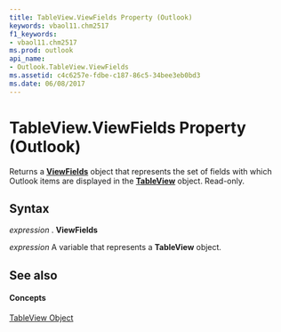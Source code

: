 ```yaml
---
title: TableView.ViewFields Property (Outlook)
keywords: vbaol11.chm2517
f1_keywords:
- vbaol11.chm2517
ms.prod: outlook
api_name:
- Outlook.TableView.ViewFields
ms.assetid: c4c6257e-fdbe-c187-86c5-34bee3eb0bd3
ms.date: 06/08/2017
---
```



# TableView.ViewFields Property (Outlook)

Returns a **[ViewFields](viewfields-object-outlook.md)** object that represents the set of fields with which Outlook items are displayed in the **[TableView](tableview-object-outlook.md)** object. Read-only.


## Syntax

 _expression_ . **ViewFields**

 _expression_ A variable that represents a **TableView** object.


## See also


#### Concepts


[TableView Object](tableview-object-outlook.md)

